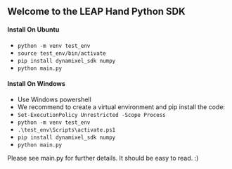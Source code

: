 ## Welcome to the LEAP Hand Python SDK

#### Install On Ubuntu
- `python -m venv test_env`
- `source test_env/bin/activate`
- `pip install dynamixel_sdk numpy`
- `python main.py`

#### Install On Windows
- Use Windows powershell
- We recommend to create a virtual environment and pip install the code:
- `Set-ExecutionPolicy Unrestricted -Scope Process`
- `python -m venv test_env`
- `.\test_env\Scripts\activate.ps1`
- `pip install dynamixel_sdk numpy`
- `python main.py`

Please see main.py for further details.  It should be easy to read.  :)